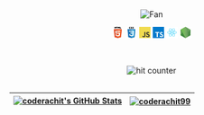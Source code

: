 <div align="center">
<img src="https://github.com/fnky/fnky/raw/fnky/img/fan-1.gif" alt="Fan" align="center">
</div>

<p align="center">
<code><img height="20" src="https://raw.githubusercontent.com/github/explore/80688e429a7d4ef2fca1e82350fe8e3517d3494d/topics/html/html.png"></code>
<code><img height="20" src="https://raw.githubusercontent.com/github/explore/80688e429a7d4ef2fca1e82350fe8e3517d3494d/topics/css/css.png"></code>
<code><img height="20" src="https://raw.githubusercontent.com/github/explore/80688e429a7d4ef2fca1e82350fe8e3517d3494d/topics/javascript/javascript.png"></code>
<code><img height="20" src="https://raw.githubusercontent.com/github/explore/80688e429a7d4ef2fca1e82350fe8e3517d3494d/topics/typescript/typescript.png"></code>
<code><img height="20" src="https://raw.githubusercontent.com/github/explore/80688e429a7d4ef2fca1e82350fe8e3517d3494d/topics/react/react.png"></code>
<code><img height="20" src="https://raw.githubusercontent.com/github/explore/80688e429a7d4ef2fca1e82350fe8e3517d3494d/topics/nodejs/nodejs.png"></code>  
</p>
</br>

<div align="center">
<p></p>
<img src="https://profile-counter.glitch.me/coderachit99/count.svg" alt="hit counter" align="center">
</div>
</br>
  
| <a href="https://awesome-github-stats.azurewebsites.net/index.html?user=coderachit99&theme=bear&showIcons=true"> <img  alt="coderachit's GitHub Stats" src="https://awesome-github-stats.azurewebsites.net/user-stats/coderachit99?theme=bear" /></a> | <a href="https://github.com/coderachit99/github-readme-stats"><img align="center" src="https://github-readme-streak-stats.herokuapp.com/?user=coderachit99&theme=onedark" alt="coderachit99"/></a> |
| ------------- | ------------- |


